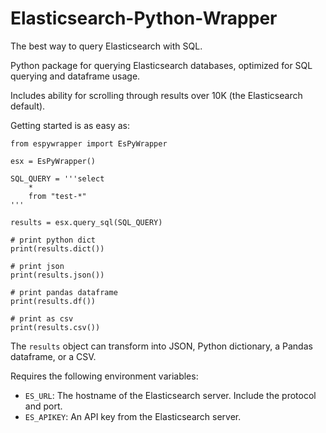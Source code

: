 # Elasticsearch-Python-Wrapper
The best way to query Elasticsearch with SQL.

Python package for querying Elasticsearch databases, optimized for SQL querying and dataframe usage.

Includes ability for scrolling through results over 10K (the Elasticsearch default).

Getting started is as easy as:
```
from espywrapper import EsPyWrapper

esx = EsPyWrapper()

SQL_QUERY = '''select
    *
    from "test-*"
'''

results = esx.query_sql(SQL_QUERY)

# print python dict
print(results.dict())

# print json
print(results.json())

# print pandas dataframe
print(results.df())

# print as csv
print(results.csv())
```

The `results` object can transform into JSON, Python dictionary, a Pandas dataframe, or a CSV.

Requires the following environment variables:
- `ES_URL`: The hostname of the Elasticsearch server. Include the protocol and port.
- `ES_APIKEY`: An API key from the Elasticsearch server.